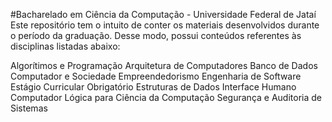 #Bacharelado em Ciência da Computação - Universidade Federal de Jataí
Este repositório tem o intuito de conter os materiais desenvolvidos durante o período da graduação. Desse modo, possui conteúdos referentes às disciplinas listadas abaixo:

Algorítimos e Programação
Arquitetura de Computadores
Banco de Dados
Computador e Sociedade
Empreendedorismo
Engenharia de Software
Estágio Curricular Obrigatório
Estruturas de Dados
Interface Humano Computador
Lógica para Ciência da Computação
Segurança e Auditoria de Sistemas
